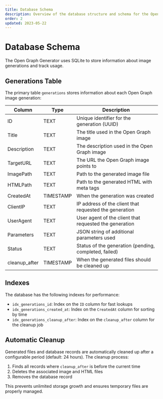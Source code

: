 ```yaml
---
title: Database Schema
description: Overview of the database structure and schema for the Open Graph Generator
order: 2
updated: 2023-05-22
---
```


# Database Schema

The Open Graph Generator uses SQLite to store information about image generations and track usage.

## Generations Table

The primary table `generations` stores information about each Open Graph image generation:

| Column        | Type      | Description                                            |
| ------------- | --------- | ------------------------------------------------------ |
| ID            | TEXT      | Unique identifier for the generation (UUID)            |
| Title         | TEXT      | The title used in the Open Graph image                 |
| Description   | TEXT      | The description used in the Open Graph image           |
| TargetURL     | TEXT      | The URL the Open Graph image points to                 |
| ImagePath     | TEXT      | Path to the generated image file                       |
| HTMLPath      | TEXT      | Path to the generated HTML with meta tags              |
| CreatedAt     | TIMESTAMP | When the generation was created                        |
| ClientIP      | TEXT      | IP address of the client that requested the generation |
| UserAgent     | TEXT      | User agent of the client that requested the generation |
| Parameters    | TEXT      | JSON string of additional parameters used              |
| Status        | TEXT      | Status of the generation (pending, completed, failed)  |
| cleanup_after | TIMESTAMP | When the generated files should be cleaned up          |

## Indexes

The database has the following indexes for performance:

- `idx_generations_id`: Index on the `ID` column for fast lookups
- `idx_generations_created_at`: Index on the `CreatedAt` column for sorting by time
- `idx_generations_cleanup_after`: Index on the `cleanup_after` column for the cleanup job

## Automatic Cleanup

Generated files and database records are automatically cleaned up after a configurable period (default: 24 hours). The cleanup process:

1. Finds all records where `cleanup_after` is before the current time
2. Deletes the associated image and HTML files
3. Removes the database record

This prevents unlimited storage growth and ensures temporary files are properly managed.
